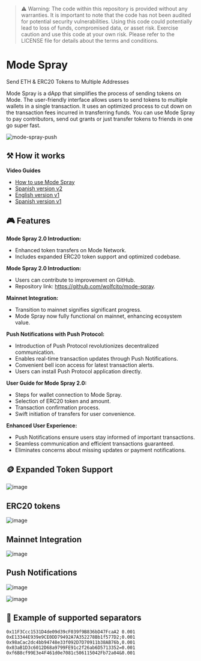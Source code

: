 > ⚠️ Warning: 
> The code within this repository is provided without any warranties. It is important to note that the code has not been audited for potential security vulnerabilities. Using this code could potentially lead to loss of funds, compromised data, or asset risk. Exercise caution and use this code at your own risk. Please refer to the LICENSE file for details about the terms and conditions.

# Mode Spray

Send ETH & ERC20 Tokens to Multiple Addresses

Mode Spray is a dApp that simplifies the process of sending tokens on Mode. The user-friendly interface allows users to send tokens to multiple wallets in a single transaction. It uses an optimized process to cut down on the transaction fees incurred in transferring funds. You can use Mode Spray to pay contributors, send out grants or just transfer tokens to friends in one go super fast.

![mode-spray-push](https://github.com/wolfcito/mode-spray/assets/66284362/6e4c96fd-7d26-4fb0-9f9c-9b061bdcbc19)

## ⚒️ How it works

**Video Guides**

- [How to use Mode Spray](https://youtu.be/jBXffO7J3mA)
- [Spanish version v2](https://youtu.be/jptY_ZeJ6qk)
- [English version v1](https://youtu.be/pw_QVDLGMW8)
- [Spanish version v1](https://youtu.be/mzz1P-K1peA)

## 🎮 Features

**Mode Spray 2.0 Introduction:**

- Enhanced token transfers on Mode Network.
- Includes expanded ERC20 token support and optimized codebase.

**Mode Spray 2.0 Introduction:**

- Users can contribute to improvement on GitHub.
- Repository link: https://github.com/wolfcito/mode-spray.

**Mainnet Integration:**

- Transition to mainnet signifies significant progress.
- Mode Spray now fully functional on mainnet, enhancing ecosystem value.

**Push Notifications with Push Protocol:**

- Introduction of Push Protocol revolutionizes decentralized communication.
- Enables real-time transaction updates through Push Notifications.
- Convenient bell icon access for latest transaction alerts.
- Users can install Push Protocol application directly.

**User Guide for Mode Spray 2.0:**

- Steps for wallet connection to Mode Spray.
- Selection of ERC20 token and amount.
- Transaction confirmation process.
- Swift initiation of transfers for user convenience.

**Enhanced User Experience:**

- Push Notifications ensure users stay informed of important transactions.
- Seamless communication and efficient transactions guaranteed.
- Eliminates concerns about missing updates or payment notifications.

## 🪙 Expanded Token Support

![image](https://github.com/wolfcito/mode-spray/assets/791301/d0630f3e-51d4-47be-8ffb-ccb9c8c81b96)

## ERC20 tokens

![image](https://github.com/wolfcito/mode-spray/assets/791301/4136b9df-a6de-422c-93a0-cbbc22819728)

## Mainnet Integration

![image](https://github.com/wolfcito/mode-spray/assets/791301/36d53db6-cf06-4159-ba2b-52d202080e30)

## Push Notifications

![image](https://github.com/wolfcito/mode-spray/assets/791301/e641be6c-dd72-45c5-8e32-766d2d3542a1)

![image](https://github.com/wolfcito/mode-spray/assets/791301/19ddecf2-d976-4044-9577-442a32edc9f7)

## 📜 Example of supported separators

```shell
0x11F3Ccc1531D4de09d39cF039f9B836bD47FcaA2 0.001
0xE13344E939e9CE0DD79492A7A352278Bb1f577D2;0.001
0x98aCac2dc4bb94748e33f092D7D70911b38AB76b,0.001
0x03aB1D3c6012D68a9799FE91c2f26ab6D5713352=0.001
0xf6B8cf99E3e4F461d0e7081c506115042Fb72a04&0.001
```
